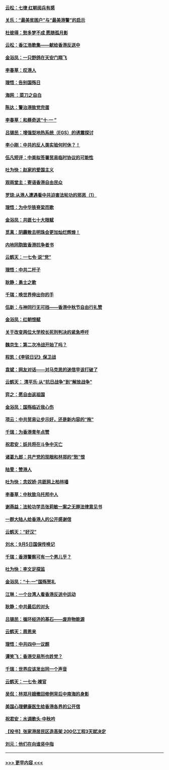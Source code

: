 #### [云松：七律 红朝阅兵有感](../pages/nsc993/n11542394.md?t=09242100) 
#### [关乐：“最美贫困户”与“最美港警”的启示](../pages/nsc993/n11542252.md?t=09242100) 
#### [杜彼得：愁多梦不成 愿随孤月影](../pages/nsc993/n11540296.md?t=09242100) 
#### [云松：香江浩歌集——献给香港反送中](../pages/nsc993/n11540149.md?t=09242100) 
#### [金浴凤：一只野鸽在天安门翔飞](../pages/nsc993/n11540280.md?t=09242100) 
#### [李春草：叹港人](../pages/nsc993/n11540119.md?t=09242100) 
#### [理悟：告别国殇日](../pages/nsc993/n11539610.md?t=09242100) 
#### [海网 ：菜刀之自白](../pages/nsc993/n11539597.md?t=09242100) 
#### [陈达：警治港致党完蛋](../pages/nsc993/n11538127.md?t=09242100) 
#### [李春草：和蔡奇送“十·一 ”](../pages/nsc993/n11537810.md?t=09242100) 
#### [吕锡民：增强型地热系统（EGS）的诱震探讨](../pages/nsc993/n11537765.md?t=09242100) 
#### [李小刚：中共的反人类实验何时休？！](../pages/nsc993/n11537669.md?t=09242100) 
#### [伍凡短评：中美拟签署贸易临时协议的可能性](../pages/nsc993/n11536773.md?t=09242100) 
#### [吐为快：赵家的爱国主义](../pages/nsc993/n11536750.md?t=09242100) 
#### [观雨堂主：寄语香港自由民众](../pages/nsc993/n11536735.md?t=09242100) 
#### [罗琼:从港人遭遇看中共迫害法轮功的邪恶（1）](../pages/nsc993/n11507862.md?t=09242100) 
#### [理悟：为中华铁脊梁而歌](../pages/nsc993/n11534458.md?t=09242100) 
#### [金浴凤：共匪七十大限赋](../pages/nsc993/n11534434.md?t=09242100) 
#### [觅真：阴霾散去明珠会更加灿烂辉煌！](../pages/nsc993/n11531858.md?t=09242100) 
#### [内地同胞致香港抗争者书](../pages/nsc993/n11531645.md?t=09242100) 
#### [云鹤天：一七令‧说“党”](../pages/nsc993/n11529099.md?t=09242100) 
#### [理悟：中共二杆子](../pages/nsc993/n11529046.md?t=09242100) 
#### [耿静：勇士之歌](../pages/nsc993/n11527562.md?t=09242100) 
#### [千瑞：唤世界伸出你的手](../pages/nsc993/n11526942.md?t=09242100) 
#### [伍新：与神同行无可挡——香港中秋节自由行礼赞](../pages/nsc993/n11526801.md?t=09242100) 
#### [金浴凤：红朝恨赋](../pages/nsc993/n11524312.md?t=09242100) 
#### [关于改变两位大学校长死刑判决的紧急呼吁](../pages/nsc993/n11524103.md?t=09242100) 
#### [魏京生：第二次冷战开始了吗？](../pages/nsc993/n11524023.md?t=09242100) 
#### [程凯：《李锐日记》保卫战](../pages/nsc993/n11522922.md?t=09242100) 
#### [袁斌：网友对话——对马克思的迷信早该打破了](../pages/nsc993/n11522561.md?t=09242100) 
#### [云鹤天： 清平乐‧从“抗日战争”到“解放战争”](../pages/nsc993/n11522917.md?t=09242100) 
#### [弈之：愿自由返祖国](../pages/nsc993/n11522810.md?t=09242100) 
#### [金浴凤：国殇临近我心伤](../pages/nsc993/n11522406.md?t=09242100) 
#### [项云：中共贸易让步示好，还是新内容的“拖”](../pages/nsc993/n11522395.md?t=09242100) 
#### [千瑞：为香港青年点赞](../pages/nsc993/n11521768.md?t=09242100) 
#### [祝君安：妖共将在斗争中灭亡](../pages/nsc993/n11520950.md?t=09242100) 
#### [诸葛九郎：共产党的现眼和林郑的“愁”恨](../pages/nsc993/n11520625.md?t=09242100) 
#### [陆雯：赞港人](../pages/nsc993/n11520609.md?t=09242100) 
#### [吐为快：念奴娇‧共匪网上柏林墙](../pages/nsc993/n11519122.md?t=09242100) 
#### [李春草：中秋致乌托邦中人](../pages/nsc993/n11518776.md?t=09242100) 
#### [谢燕益：法轮功学员张莉敏一案之无罪法律意见书](../pages/nsc993/n11517600.md?t=09242100) 
#### [一群大陆人给香港人的公开感谢信](../pages/nsc993/n11514797.md?t=09242100) 
#### [云鹤天：“好汉”](../pages/nsc993/n11513536.md?t=09242100) 
#### [刘水：9月5日国保传唤记](../pages/nsc993/n11513460.md?t=09242100) 
#### [千瑞：香港警察可有一个男儿乎？](../pages/nsc993/n11513109.md?t=09242100) 
#### [吐为快：李文足探监](../pages/nsc993/n11509622.md?t=09242100) 
#### [金浴凤：“十‧一”国殇贺礼](../pages/nsc993/n11509593.md?t=09242100) 
#### [江琳：一个台湾人看香港反送中运动](../pages/nsc993/n11509211.md?t=09242100) 
#### [耿静：中共最后的对头](../pages/nsc993/n11508308.md?t=09242100) 
#### [吕锡民：循环经济的基石——废弃物能源](../pages/nsc993/n11508212.md?t=09242100) 
#### [云鹤天：周恩来](../pages/nsc993/n11508055.md?t=09242100) 
#### [理悟：中共四中一议题](../pages/nsc993/n11507782.md?t=09242100) 
#### [谭笑飞：香港交易所也姓党？](../pages/nsc993/n11507753.md?t=09242100) 
#### [千瑞：世界应该发出同一个声音](../pages/nsc993/n11507290.md?t=09242100) 
#### [云鹤天：一七令‧裸官](../pages/nsc993/n11507177.md?t=09242100) 
#### [吴侃：林郑月娥撤回修例背后中南海的身影](../pages/nsc993/n11506876.md?t=09242100) 
#### [美国心理健康医生给香港各界的公开信](../pages/nsc993/n11506809.md?t=09242100) 
#### [祝君安：水调歌头‧中秋吟](../pages/nsc993/n11506758.md?t=09242100) 
#### [【投书】张家港居民区造高架 200亿工程3天就决定](../pages/nsc993/n11506682.md?t=09242100) 
#### [刘元：他们在向谁竖中指](../pages/nsc993/n11505384.md?t=09242100) 

----
#### [ >>> 更早内容 <<< ](../indexes/nsc993-earlier.md)
